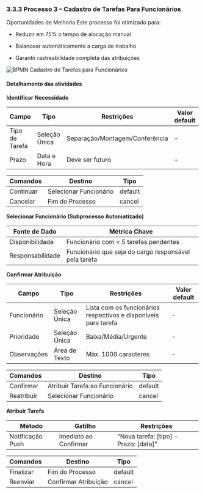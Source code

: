 ### 3.3.3 Processo 3 – Cadastro de Tarefas Para Funcionários

Oportunidades de Melhoria
Este processo foi otimizado para:

- Reduzir em 75% o tempo de alocação manual

- Balancear automáticamente a carga de trabalho

- Garantir rastreabilidade completa das atribuições


![BPMN Cadastro de Tarefas para Funcionários](nullAinda)


#### Detalhamento das atividades  


  **Identificar Necessidade**

| **Campo**       | **Tipo**         | **Restrições** | **Valor default** |
| ---             | ---              | ---            | ---               |
| Tipo de Tarefa  | Seleção Única    | Separação/Montagem/Conferência | -  |
| Prazo	          | Data e Hora      | Deve ser futuro |  -  |


| **Comandos**         |  **Destino**                   | **Tipo** |
| ---                  | ---                            | ---      |
| Continuar            | Selecionar Funcionário	 | default |
| Cancelar             | Fim do Processo  | cancel  |  




  **Selecionar Funcionário (Subprocesso Automatizado)**

|**Fonte de Dado**| **Métrica Chave**|
| ---             | ---              | 
| Disponibilidade | Funcionário com < 5 tarefas pendentes|      
| Responsabilidade | Funcionário que seja do cargo responsável pela tarefa|  




  **Confirmar Atribuição**

| **Campo**       | **Tipo**         | **Restrições** | **Valor default** |
| ---             | ---              | ---            | ---               |
| Funcionário    | Seleção Única	| Lista com os funcionários respectivos e disponíveis para tarefa | -  |
| Prioridade  | Seleção Única  | Baixa/Média/Urgente |  -  |
| Observações | Área de Texto  | Máx. 1000 caracteres|  -  |


| **Comandos**         |  **Destino**                   | **Tipo** |
| ---                  | ---                            | ---      |
| Confirmar            | Atribuir Tarefa ao Funcionário | default |
| Reatribuir           | Selecionar Funcionário         | cancel |  




  **Atribuir Tarefa**

| **Método**       | **Gatilho**         | **Restrições** |
| ---              | ---                 | ---            | 
| Notificação Push | Imediato ao Confirmar	| "Nova tarefa: [tipo] - Prazo: [data]" |  


| **Comandos**         |  **Destino**                   | **Tipo** |
| ---                  | ---                            | ---      |
| Finalizar            | Fim do Processo                | default  |
| Reenviar             | Confirmar Atribuição           | cancel   |



